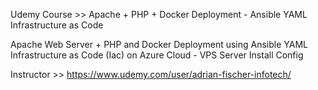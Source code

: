 Udemy Course >> Apache + PHP + Docker Deployment - Ansible YAML Infrastructure as Code

Apache Web Server + PHP and Docker Deployment using Ansible YAML Infrastructure as Code (Iac) on Azure Cloud - VPS Server Install Config

Instructor >> https://www.udemy.com/user/adrian-fischer-infotech/

